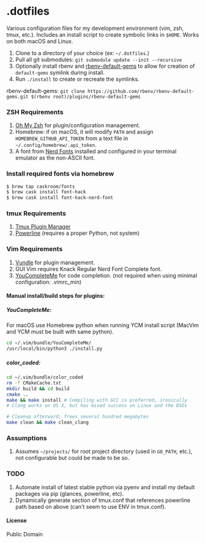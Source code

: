# .dotfiles

Various configuration files for my development environment (vim, zsh, tmux, etc.). Includes an install script to create symbolic links in `$HOME`. Works on both macOS and Linux.

1. Clone to a directory of your choice (ex: `~/.dotfiles`.)
2. Pull all git submodules: `git submodule update --init --recursive`
3. Optionally install rbenv and [rbenv-default-gems](https://github.com/rbenv/rbenv-default-gems) to allow for creation of `default-gems` symlink during install.
4. Run `./install` to create or recreate the symlinks.

rbenv-default-gems:
`git clone https://github.com/rbenv/rbenv-default-gems.git $(rbenv root)/plugins/rbenv-default-gems`

### ZSH Requirements

1. [Oh My Zsh](https://github.com/robbyrussell/oh-my-zsh) for plugin/configuration management.
2. Homebrew: if on macOS, it will modify `PATH` and assign `HOMEBREW_GITHUB_API_TOKEN` from a text file in `~/.config/homebrew/.api_token`.
3. A font from [Nerd Fonts](https://github.com/ryanoasis/nerd-fonts) installed and configured in your terminal emulator as the non-ASCII font.

### Install required fonts via homebrew

```bash
$ brew tap caskroom/fonts
$ brew cask install font-hack
$ brew cask install font-hack-nerd-font
```

### tmux Requirements

1. [Tmux Plugin Manager](https://github.com/tmux-plugins/tpm)
1. [Powerline](https://github.com/powerline/powerline) (requires a proper Python, not system)

### Vim Requirements

1. [Vundle](https://github.com/VundleVim/Vundle.vim) for plugin management.
2. GUI Vim requires Knack Regular Nerd Font Complete font.
3. [YouCompleteMe](https://github.com/Valloric/YouCompleteMe) for code completion. (not required when using minimal configuration: .vimrc_min)

#### Manual install/build steps for plugins:

##### YouCompleteMe:

For macOS use Homebrew python when running YCM install script (MacVim and YCM must be built with same python).

```bash
cd ~/.vim/bundle/YouCompleteMe/
/usr/local/bin/python3 ./install.py
```

##### color_coded:

```bash
cd ~/.vim/bundle/color_coded
rm -f CMakeCache.txt
mkdir build && cd build
cmake ..
make && make install # Compiling with GCC is preferred, ironically
# Clang works on OS X, but has mixed success on Linux and the BSDs

# Cleanup afterward; frees several hundred megabytes
make clean && make clean_clang
```

### Assumptions

1. Assumes `~/projects/` for root project directory (used in `GO_PATH`, etc.), not configurable but could be made to be so.

### TODO

1. Automate install of latest stable python via pyenv and install my default packages via pip (glances, powerline, etc).
2. Dynamically generate section of tmux.conf that references powerline path based on above (can't seem to use ENV in tmux.conf).

#### License

Public Domain
